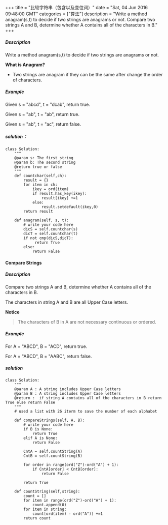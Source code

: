 +++ 
title = "比较字符串（包含以及变位词）" 
date = "Sat, 04 Jun 2016 09:48:00 GMT" 
categories = ["算法"] 
description = "Write a method anagram(s,t) to decide if two strings are anagrams or not. Compare two strings A and B, determine whether A contains all of the characters in B." 
+++ 


#####  Description

Write a method anagram(s,t) to decide if two strings are anagrams or not.

**What is Anagram?**

- Two strings are anagram if they can be the same after change the order of characters.

#####  Example

Given s = "abcd", t = "dcab", return true.

Given s = "ab", t = "ab", return true.

Given s = "ab", t = "ac", return false.


#####  solution：

    class Solution:
        """
        @param s: The first string
        @param b: The second string
        @return true or false
        """
        def countchar(self,ch):
            result = {}
            for item in ch:
                ikey = ord(item)
                if result.has_key(ikey):
                    result[ikey] +=1
                else:
                    result.setdefault(ikey,0)
            return result

        def anagram(self, s, t):
            # write your code here
            dicS = self.countchar(s)
            dicT = self.countchar(t)
            if not cmp(dicS,dicT):
                 return True
            else:
                return False

####  Compare Strings

#####  Description
Compare two strings A and B, determine whether A contains all of the characters in B.

The characters in string A and B are all Upper Case letters.

**Notice**
>The characters of B in A are not necessary continuous or ordered.


#####  Example
For A = "ABCD", B = "ACD", return true.

For A = "ABCD", B = "AABC", return false.

#####  solution

    class Solution:
        """
        @param A : A string includes Upper Case letters
        @param B : A string includes Upper Case letters
        @return :  if string A contains all of the characters in B return True else return False
        """
        # used a list with 26 iterm to save the number of each alphabet

        def compareStrings(self, A, B):
            # write your code here
            if B is None:
                return True
            elif A is None:
                return False

            CntA = self.countString(A)
            CntB = self.countString(B)

            for order in range(ord("Z")-ord("A") + 1):
                if CntA[order] < CntB[order]:
                    return False

            return True

        def countString(self,string):
            count = []
            for item in range(ord("Z")-ord("A") + 1):
                count.append(0)
            for item in string:
                count[ord(item) - ord("A")] +=1
            return count



